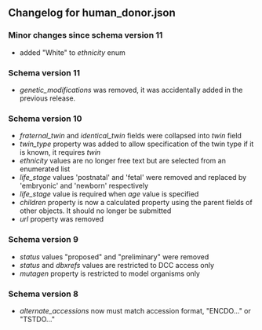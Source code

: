 ## Changelog for human_donor.json

### Minor changes since schema version 11

* added "White" to *ethnicity* enum

### Schema version 11

* *genetic_modifications* was removed, it was accidentally added in the previous release.

### Schema version 10

* *fraternal_twin* and *identical_twin* fields were collapsed into *twin* field
* *twin_type* property was added to allow specification of the twin type if it is known, it requires *twin*
* *ethnicity* values are no longer free text but are selected from an enumerated list
* *life_stage* values 'postnatal' and 'fetal' were removed and replaced by 'embryonic' and 'newborn' respectively
* *life_stage* value is required when *age* value is specified
* *children* property is now a calculated property using the parent fields of other objects. It should no longer be submitted
* *url* property was removed

### Schema version 9

* *status* values "proposed" and "preliminary" were removed
* *status* and *dbxrefs* values are restricted to DCC access only
* *mutagen* property is restricted to model organisms only

### Schema version 8

* *alternate_accessions* now must match accession format, "ENCDO..." or "TSTDO..."
